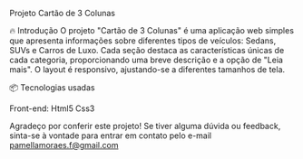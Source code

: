 Projeto Cartão de 3 Colunas

🔥 Introdução
O projeto "Cartão de 3 Colunas" é uma aplicação web simples que apresenta informações sobre diferentes tipos de veículos: Sedans, SUVs e Carros de Luxo. Cada seção destaca as características únicas de cada categoria, proporcionando uma breve descrição e a opção de "Leia mais". O layout é responsivo, ajustando-se a diferentes tamanhos de tela.

📦 Tecnologias usadas

Front-end:
Html5
Css3

Agradeço por conferir este projeto! Se tiver alguma dúvida ou feedback, sinta-se à vontade para entrar em contato pelo e-mail pamellamoraes.f@gmail.com


